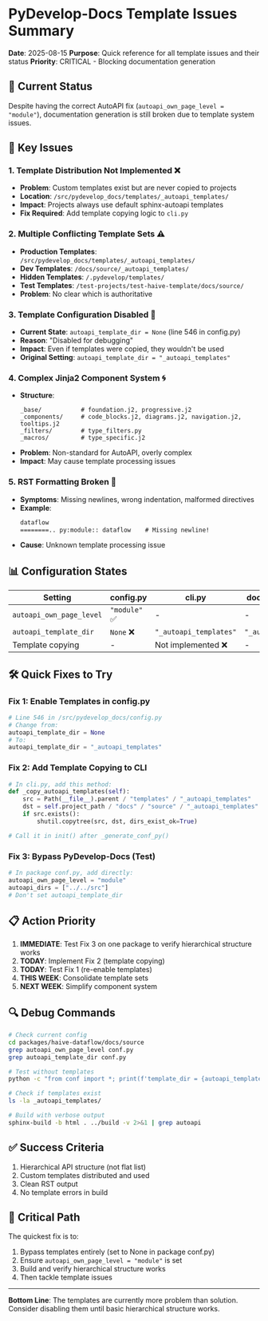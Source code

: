 # PyDevelop-Docs Template Issues Summary

**Date**: 2025-08-15
**Purpose**: Quick reference for all template issues and their status
**Priority**: CRITICAL - Blocking documentation generation

## 🔴 Current Status

Despite having the correct AutoAPI fix (`autoapi_own_page_level = "module"`), documentation generation is still broken due to template system issues.

## 🎯 Key Issues

### 1. **Template Distribution Not Implemented** ❌

- **Problem**: Custom templates exist but are never copied to projects
- **Location**: `/src/pydevelop_docs/templates/_autoapi_templates/`
- **Impact**: Projects always use default sphinx-autoapi templates
- **Fix Required**: Add template copying logic to `cli.py`

### 2. **Multiple Conflicting Template Sets** ⚠️

- **Production Templates**: `/src/pydevelop_docs/templates/_autoapi_templates/`
- **Dev Templates**: `/docs/source/_autoapi_templates/`
- **Hidden Templates**: `/.pydevelop/templates/`
- **Test Templates**: `/test-projects/test-haive-template/docs/source/`
- **Problem**: No clear which is authoritative

### 3. **Template Configuration Disabled** 🔧

- **Current State**: `autoapi_template_dir = None` (line 546 in config.py)
- **Reason**: "Disabled for debugging"
- **Impact**: Even if templates were copied, they wouldn't be used
- **Original Setting**: `autoapi_template_dir = "_autoapi_templates"`

### 4. **Complex Jinja2 Component System** 🌀

- **Structure**:
  ```
  _base/           # foundation.j2, progressive.j2
  _components/     # code_blocks.j2, diagrams.j2, navigation.j2, tooltips.j2
  _filters/        # type_filters.py
  _macros/         # type_specific.j2
  ```
- **Problem**: Non-standard for AutoAPI, overly complex
- **Impact**: May cause template processing issues

### 5. **RST Formatting Broken** 📝

- **Symptoms**: Missing newlines, wrong indentation, malformed directives
- **Example**:
  ```rst
  dataflow
  ========.. py:module:: dataflow    # Missing newline!
  ```
- **Cause**: Unknown template processing issue

## 📊 Configuration States

| Setting                  | config.py     | cli.py                 | docs/conf_modules      | Status      |
| ------------------------ | ------------- | ---------------------- | ---------------------- | ----------- |
| `autoapi_own_page_level` | `"module"` ✅ | -                      | -                      | Correct     |
| `autoapi_template_dir`   | `None` ❌     | `"_autoapi_templates"` | `"_autoapi_templates"` | Conflicting |
| Template copying         | -             | Not implemented ❌     | -                      | Missing     |

## 🛠️ Quick Fixes to Try

### Fix 1: Enable Templates in config.py

```python
# Line 546 in /src/pydevelop_docs/config.py
# Change from:
autoapi_template_dir = None
# To:
autoapi_template_dir = "_autoapi_templates"
```

### Fix 2: Add Template Copying to CLI

```python
# In cli.py, add this method:
def _copy_autoapi_templates(self):
    src = Path(__file__).parent / "templates" / "_autoapi_templates"
    dst = self.project_path / "docs" / "source" / "_autoapi_templates"
    if src.exists():
        shutil.copytree(src, dst, dirs_exist_ok=True)

# Call it in init() after _generate_conf_py()
```

### Fix 3: Bypass PyDevelop-Docs (Test)

```python
# In package conf.py, add directly:
autoapi_own_page_level = "module"
autoapi_dirs = ["../../src"]
# Don't set autoapi_template_dir
```

## 📋 Action Priority

1. **IMMEDIATE**: Test Fix 3 on one package to verify hierarchical structure works
2. **TODAY**: Implement Fix 2 (template copying)
3. **TODAY**: Test Fix 1 (re-enable templates)
4. **THIS WEEK**: Consolidate template sets
5. **NEXT WEEK**: Simplify component system

## 🔍 Debug Commands

```bash
# Check current config
cd packages/haive-dataflow/docs/source
grep autoapi_own_page_level conf.py
grep autoapi_template_dir conf.py

# Test without templates
python -c "from conf import *; print(f'template_dir = {autoapi_template_dir}')"

# Check if templates exist
ls -la _autoapi_templates/

# Build with verbose output
sphinx-build -b html . ../build -v 2>&1 | grep autoapi
```

## ✅ Success Criteria

1. Hierarchical API structure (not flat list)
2. Custom templates distributed and used
3. Clean RST output
4. No template errors in build

## 🚨 Critical Path

The quickest fix is to:

1. Bypass templates entirely (set to None in package conf.py)
2. Ensure `autoapi_own_page_level = "module"` is set
3. Build and verify hierarchical structure works
4. Then tackle template issues

---

**Bottom Line**: The templates are currently more problem than solution. Consider disabling them until basic hierarchical structure works.
